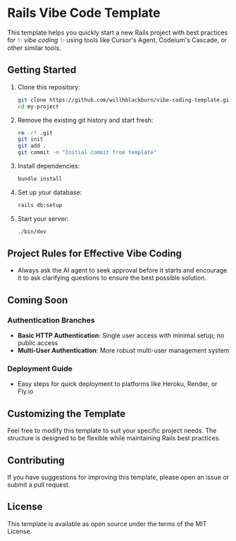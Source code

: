 # Rails Vibe Code Template

This template helps you quickly start a new Rails project with best practices for ✨ *vibe coding* ✨ using tools like Cursor's Agent, Codeium's Cascade, or other similar tools.

## Getting Started

1. Clone this repository:

   ```bash
   git clone https://github.com/willhblackburn/vibe-coding-template.git my-project
   cd my-project
   ```

2. Remove the existing git history and start fresh:

   ```bash
   rm -rf .git
   git init
   git add .
   git commit -m "Initial commit from template"
   ```

3. Install dependencies:

   ```bash
   bundle install
   ```

4. Set up your database:

   ```bash
   rails db:setup
   ```

5. Start your server:

   ```bash
   ./bin/dev
   ```

## Project Rules for Effective Vibe Coding

- Always ask the AI agent to seek approval before it starts and encourage it to ask clarifying questions to ensure the best possible solution.

## Coming Soon

### Authentication Branches

- **Basic HTTP Authentication**: Single user access with minimal setup; no public access
- **Multi-User Authentication**: More robust multi-user management system

### Deployment Guide

- Easy steps for quick deployment to platforms like Heroku, Render, or Fly.io

## Customizing the Template

Feel free to modify this template to suit your specific project needs. The structure is designed to be flexible while maintaining Rails best practices.

## Contributing

If you have suggestions for improving this template, please open an issue or submit a pull request.

## License

This template is available as open source under the terms of the MIT License.
